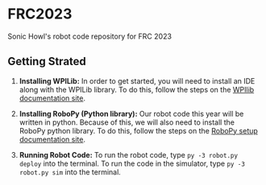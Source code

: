 # FRC2023
Sonic Howl's robot code repository for FRC 2023


## Getting Strated

1. **Installing WPILib:** In order to get started, you will need to install an IDE along with the WPILib library. To do this, follow the steps on the [WPIlib documentation site](https://docs.wpilib.org/en/stable/docs/zero-to-robot/step-2/wpilib-setup.html).

2. **Installing RoboPy (Python library):** Our robot code this year will be written in python. Because of this, we will also need to install the RoboPy python library. To do this, follow the steps on the [RoboPy setup documentation site](https://robotpy.readthedocs.io/en/stable/install/computer.html#install-computer).

3. **Running Robot Code:** To run the robot code, type `py -3 robot.py deploy` into the terminal. To run the code in the simulator, type `py -3 robot.py sim` into the terminal.